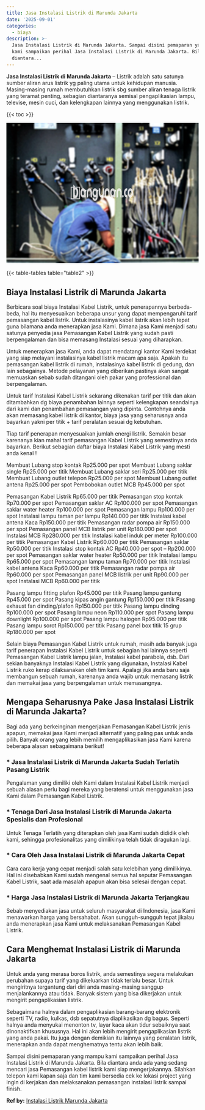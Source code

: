 ```yaml
---
title: Jasa Instalasi Listrik di Marunda Jakarta
date: '2025-09-01'
categories:
  - biaya
description: >-
  Jasa Instalasi Listrik di Marunda Jakarta. Sampai disini pemaparan yang mampu
  kami sampaikan perihal Jasa Instalasi Listrik di Marunda Jakarta. Bila
  diantara...
---
```


**Jasa Instalasi Listrik di Marunda Jakarta** – Listrik adalah satu satunya sumber aliran arus listrik yg paling utama untuk kehidupan manusia. Masing-masing rumah membutuhkan listrik sbg sumber aliran tenaga listrik yang teramat penting, sebagian diantaranya semisal pengaplikasian lampu, televise, mesin cuci, dan kelengkapan lainnya yang menggunakan listrik.

{{< toc >}}

![Jasa Instalasi Listrik di Marunda Jakarta](/images/instalasi-listrik-murah22.png)

{{< table-tables table="table2" >}}

## Biaya Instalasi Listrik di Marunda Jakarta

Berbicara soal biaya Instalasi Kabel Listrik, untuk penerapannya berbeda-beda, hal itu menyesuaikan beberapa unsur yang dapat mempengaruhi tarif pemasangan kabel listrik. Untuk instalasinya kabel listrik akan lebih tepat guna bilamana anda menerapkan jasa Kami. Dimana jasa Kami menjadi satu satunya penyedia jasa Pemasangan Kabel Listrik yang sudah pasti berpengalaman dan bisa memasang Instalasi sesuai yang diharapkan.

Untuk menerapkan jasa Kami, anda dapat mendatangi kantor Kami terdekat yang siap melayani instalasinya kabel listrik macam apa saja. Apakah itu pemasangan kabel listrik di rumah, instalasinya kabel listrik di gedung, dan lain sebagainya. Metode pelayanan yang diberikan pastinya akan sangat memuaskan sebab sudah ditangani oleh pakar yang professional dan berpengalaman.

Untuk tarif Instalasi Kabel Listrik sekarang dikenakan tarif per titik dan akan ditambahkan dg biaya penambahan lainnya seperti kelengkapan seandainya dari kami dan penambahan pemasangan yang dipinta. Contohnya anda akan memasang kabel listrik di kantor, biaya jasa yang seharusnya anda bayarkan yakni per titik + tarif peralatan sesuai dg kebutuhan.

Tiap tarif penerapan menyesuaikan jumlah energi listrik. Semakin besar karenanya kian mahal tarif pemasangan Kabel Listrik yang semestinya anda bayarkan. Berikut sebagian daftar biaya Instalasi Kabel Listrik yang mesti anda kenal !

Membuat Lubang stop kontak Rp25.000 per spot Membuat Lubang saklar single Rp25.000 per titik Membuat Lubang saklar seri Rp25.000 per titik Membuat Lubang outlet telepon Rp25.000 per spot Membuat Lubang outlet antena Rp25.000 per spot Pembobokan outlet MCB Rp45.000 per spot

Pemasangan Kabel Listrik Rp65.000 per titik Pemasangan stop kontak Rp70.000 per spot Pemasangan saklar AC Rp100.000 per spot Pemasangan saklar water heater Rp100.000 per spot Pemasangan lampu Rp100.000 per spot Instalasi lampu taman per lampu Rp140.000 per titik Instalasi kabel antena Kaca Rp150.000 per titik Pemasangan radar pompa air Rp150.000 per spot Pemasangan panel MCB listrik per unit Rp180.000 per spot Instalasi MCB Rp280.000 per titik Instalasi kabel induk per meter Rp100.000 per titik Pemasangan Kabel Listrik Rp60.000 per titik Pemasangan saklar Rp50.000 per titik Instalasi stop kontak AC Rp40.000 per spot – Rp200.000 per spot Pemasangan saklar water heater Rp50.000 per titik Instalasi lampu Rp65.000 per spot Pemasangan lampu taman Rp70.000 per titik Instalasi kabel antena Kaca Rp60.000 per titik Pemasangan radar pompa air Rp60.000 per spot Pemasangan panel MCB listrik per unit Rp90.000 per spot Instalasi MCB Rp60.000 per titik

Pasang lampu fitting plafon Rp45.000 per titik Pasang lampu gantung Rp45.000 per spot Pasang kipas angin gantung Rp150.000 per titik Pasang exhaust fan dinding/plafon Rp150.000 per titik Pasang lampu dinding Rp100.000 per spot Pasang lampu neon Rp110.000 per spot Pasang lampu downlight Rp100.000 per spot Pasang lampu halogen Rp95.000 per titik Pasang lampu sorot Rp150.000 per titik Pasang panel box titik 15 grup Rp180.000 per spot

Selain biaya Pemasangan Kabel Listrik untuk rumah, masih ada banyak juga tarif penerapan Instalasi Kabel Listrik untuk sebagian hal lainnya seperti Pemasangan Kabel Listrik lampu jalan, Instalasi kabel parabola, dsb. Dari sekian banyaknya Instalasi Kabel Listrik yang digunakan, Instalasi Kabel Listrik ruko kerap dilaksanakan oleh tim kami. Apalagi jika anda baru saja membangun sebuah rumah, karenanya anda wajib untuk memasang listrik dan memakai jasa yang berpengalaman untuk memasangnya.

## Mengapa Seharusnya Pake Jasa Instalasi Listrik di Marunda Jakarta?

Bagi ada yang berkeinginan mengerjakan Pemasangan Kabel Listrik jenis apapun, memakai jasa Kami menjadi alternatif yang paling pas untuk anda pilih. Banyak orang yang lebih memilih mengaplikasikan jasa Kami karena beberapa alasan sebagaimana berikut!

### \* Jasa Instalasi Listrik di Marunda Jakarta Sudah Terlatih Pasang Listrik

Pengalaman yang dimiliki oleh Kami dalam Instalasi Kabel Listrik menjadi sebuah alasan perlu bagi mereka yang beratensi untuk menggunakan jasa Kami dalam Pemasangan Kabel Listrik.

### \* Tenaga Dari Jasa Instalasi Listrik di Marunda Jakarta Spesialis dan Profesional

Untuk Tenaga Terlatih yang diterapkan oleh jasa Kami sudah dididik oleh kami, sehingga profesionalitas yang dimilikinya telah tidak diragukan lagi.

### \* Cara Oleh Jasa Instalasi Listrik di Marunda Jakarta Cepat

Cara cara kerja yang cepat menjadi salah satu kelebihan yang dimilikinya. Hal ini disebabkan Kami sudah mengenal semua hal seputar Pemasangan Kabel Listrik, saat ada masalah apapun akan bisa selesai dengan cepat.

### \* Harga Jasa Instalasi Listrik di Marunda Jakarta Terjangkau

Sebab menyediakan jasa untuk seluruh masyarakat di Indonesia, jasa Kami menawarkan harga yang bersahabat. Akan sungguh-sungguh tepat jikalau anda menerapkan jasa Kami untuk melaksanakan Pemasangan Kabel Listrik.

## Cara Menghemat Instalasi Listrik di Marunda Jakarta


Untuk anda yang merasa boros listrik, anda semestinya segera melakukan perubahan supaya tarif yang dikeluarkan tidak terlalu besar. Untuk mengiritnya tergantung dari diri anda masing-masing sanggup menjalankannya atau tidak. Banyak sistem yang bisa dikerjakan untuk mengirit pengaplikasian listrik.

Sebagaimana halnya dalam pengaplikasian barang-barang elektronik seperti TV, radio, kulkas, dsb sepatutnya diaplikasikan dg bagus. Seperti halnya anda menyukai menonton tv, layar kaca akan tidur sebaiknya saat dinonaktifkan khususnya. Hal ini akan lebih mengirit pengaplikasian listrik yang anda pakai. Itu juga dengan demikian itu lainnya yang peralatan listrik, menerapkan anda dapat menghematnya tentu akan lebih baik.

Sampai disini pemaparan yang mampu kami sampaikan perihal Jasa Instalasi Listrik di Marunda Jakarta. Bila diantara anda ada yang sedang mencari jasa Pemasangan kabel listrik kami siap mengerjakannya. Silahkan telepon kami kapan saja dan tim kami bersedia cek ke lokasi project yang ingin di kerjakan dan melaksanakan pemasangan instalasi listrik sampai finish.

**Ref by:** [Instalasi Listrik Marunda Jakarta](https://id.wikipedia.org/wiki/Instalasi)
